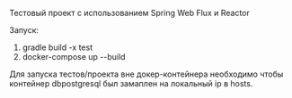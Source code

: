 Тестовый проект с использованием Spring Web Flux и Reactor

Запуск:
1) gradle build -x test
2) docker-compose up --build

Для запуска тестов/проекта вне докер-контейнера необходимо чтобы 
контейнер dbpostgresql был замаплен на локальный ip в hosts.